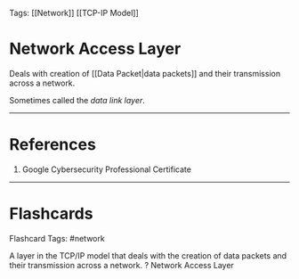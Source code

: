 Tags: [[Network]] [[TCP-IP Model]]
# Network Access Layer

Deals with creation of [[Data Packet|data packets]] and their transmission across a network.

Sometimes called the *data link layer*.

---
# References

1. Google Cybersecurity Professional Certificate

---
# Flashcards

Flashcard Tags: #network 

A layer in the TCP/IP model that deals with the creation of data packets and their transmission across a network.
?
Network Access Layer
<!--SR:!2024-05-03,3,250-->